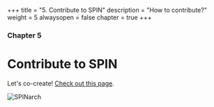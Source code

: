 +++
title = "5. Contribute to SPIN"
description = "How to contribute?"
weight = 5
alwaysopen = false
chapter = true
+++

### Chapter 5

# Contribute to SPIN

Let's co-create! [Check out this page](https://spin4home.nl/cocreation).
 
![SPINarch](/images/iphone.png?width=20pc&classes=border "SPIN on an iPhone")

